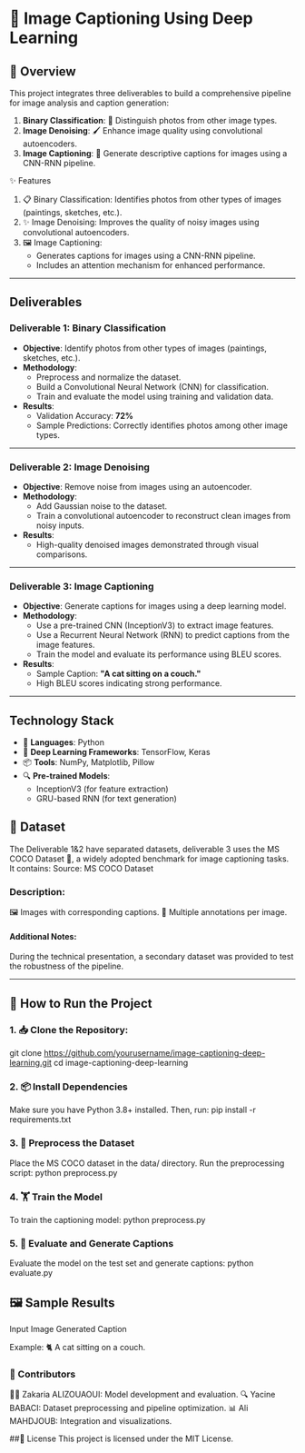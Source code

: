 # **📸 Image Captioning Using Deep Learning**

## 🌟 **Overview**
This project integrates three deliverables to build a comprehensive pipeline for image analysis and caption generation:
1. **Binary Classification**: 🐾 Distinguish photos from other image types.
2. **Image Denoising**: 🖌️ Enhance image quality using convolutional autoencoders.
3. **Image Captioning**: 📝 Generate descriptive captions for images using a CNN-RNN pipeline.


✨ Features
1. 📋 Binary Classification: Identifies photos from other types of images (paintings, sketches, etc.).
2. ✨ Image Denoising: Improves the quality of noisy images using convolutional autoencoders.
3. 🖼️ Image Captioning:
   - Generates captions for images using a CNN-RNN pipeline.
   - Includes an attention mechanism for enhanced performance.
---

## **Deliverables**

### **Deliverable 1: Binary Classification**
- **Objective**: Identify photos from other types of images (paintings, sketches, etc.).
- **Methodology**:
  - Preprocess and normalize the dataset.
  - Build a Convolutional Neural Network (CNN) for classification.
  - Train and evaluate the model using training and validation data.
- **Results**:
  - Validation Accuracy: **72%**
  - Sample Predictions: Correctly identifies photos among other image types.

---

### **Deliverable 2: Image Denoising**
- **Objective**: Remove noise from images using an autoencoder.
- **Methodology**:
  - Add Gaussian noise to the dataset.
  - Train a convolutional autoencoder to reconstruct clean images from noisy inputs.
- **Results**:
  - High-quality denoised images demonstrated through visual comparisons.

---

### **Deliverable 3: Image Captioning**
- **Objective**: Generate captions for images using a deep learning model.
- **Methodology**:
  - Use a pre-trained CNN (InceptionV3) to extract image features.
  - Use a Recurrent Neural Network (RNN) to predict captions from the image features.
  - Train the model and evaluate its performance using BLEU scores.
- **Results**:
  - Sample Caption: **"A cat sitting on a couch."**
  - High BLEU scores indicating strong performance.

---

## **Technology Stack**
- 📜 **Languages**: Python
- 🧠 **Deep Learning Frameworks**: TensorFlow, Keras
- 📦 **Tools**: NumPy, Matplotlib, Pillow
- 🔍 **Pre-trained Models**:
  - InceptionV3 (for feature extraction)
  - GRU-based RNN (for text generation)
 
 ## 📂 **Dataset**
The Deliverable 1&2 have separated datasets, deliverable 3 uses the MS COCO Dataset 🐤, a widely adopted benchmark for image captioning tasks. It contains:
Source: MS COCO Dataset
### Description:
🖼️ Images with corresponding captions.
📝 Multiple annotations per image.
#### Additional Notes:
During the technical presentation, a secondary dataset was provided to test the robustness of the pipeline.


---

## 🚀 How to Run the Project
 ### 1. 📥 Clone the Repository: 
   git clone https://github.com/yourusername/image-captioning-deep-learning.git
   cd image-captioning-deep-learning

 ### 2. 📦 Install Dependencies
   Make sure you have Python 3.8+ installed. Then, run:
   pip install -r requirements.txt


 ### 3. 🔄 Preprocess the Dataset
   Place the MS COCO dataset in the data/ directory.
   Run the preprocessing script:
   python preprocess.py


 ### 4. 🏋️ Train the Model
   To train the captioning model:
   python preprocess.py

 ### 5. 🧪 Evaluate and Generate Captions
Evaluate the model on the test set and generate captions:
python evaluate.py

## 🖼️ Sample Results
Input Image
Generated Caption

Example: 🐈 A cat sitting on a couch.

### 🤝 Contributors
 👨‍💻 Zakaria ALIZOUAOUI: Model development and evaluation.
 🔍 Yacine BABACI: Dataset preprocessing and pipeline optimization.
 📊 Ali MAHDJOUB: Integration and visualizations.

##📜 License
 This project is licensed under the MIT License.

